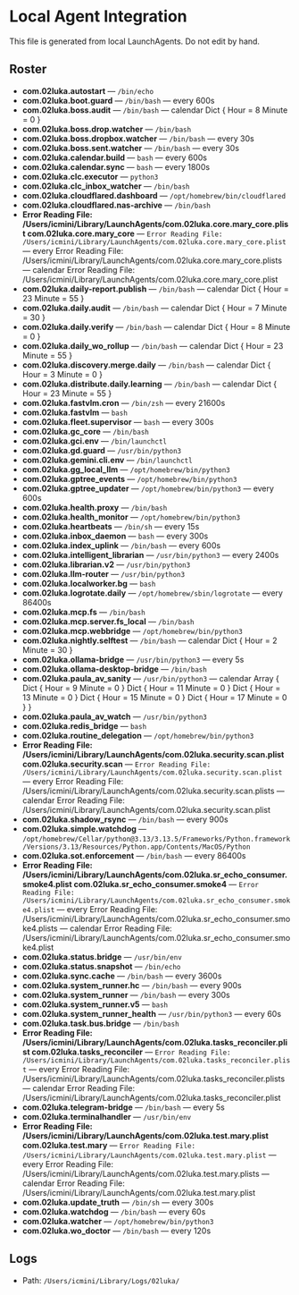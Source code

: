 # Local Agent Integration

This file is generated from local LaunchAgents. Do not edit by hand.

## Roster
- **com.02luka.autostart** — `/bin/echo`  
- **com.02luka.boot.guard** — `/bin/bash` — every 600s 
- **com.02luka.boss.audit** — `/bin/bash`  — calendar Dict {
    Hour = 8
    Minute = 0
}
- **com.02luka.boss.drop.watcher** — `/bin/bash`  
- **com.02luka.boss.dropbox.watcher** — `/bin/bash` — every 30s 
- **com.02luka.boss.sent.watcher** — `/bin/bash` — every 30s 
- **com.02luka.calendar.build** — `bash` — every 600s 
- **com.02luka.calendar.sync** — `bash` — every 1800s 
- **com.02luka.clc.executor** — `python3`  
- **com.02luka.clc_inbox_watcher** — `/bin/bash`  
- **com.02luka.cloudflared.dashboard** — `/opt/homebrew/bin/cloudflared`  
- **com.02luka.cloudflared.nas-archive** — `/bin/bash`  
- **Error Reading File: /Users/icmini/Library/LaunchAgents/com.02luka.core.mary_core.plist
com.02luka.core.mary_core** — `Error Reading File: /Users/icmini/Library/LaunchAgents/com.02luka.core.mary_core.plist` — every Error Reading File: /Users/icmini/Library/LaunchAgents/com.02luka.core.mary_core.plists — calendar Error Reading File: /Users/icmini/Library/LaunchAgents/com.02luka.core.mary_core.plist
- **com.02luka.daily-report.publish** — `/bin/bash`  — calendar Dict {
    Hour = 23
    Minute = 55
}
- **com.02luka.daily.audit** — `/bin/bash`  — calendar Dict {
    Hour = 7
    Minute = 30
}
- **com.02luka.daily.verify** — `/bin/bash`  — calendar Dict {
    Hour = 8
    Minute = 0
}
- **com.02luka.daily_wo_rollup** — `/bin/bash`  — calendar Dict {
    Hour = 23
    Minute = 55
}
- **com.02luka.discovery.merge.daily** — `/bin/bash`  — calendar Dict {
    Hour = 3
    Minute = 0
}
- **com.02luka.distribute.daily.learning** — `/bin/bash`  — calendar Dict {
    Hour = 23
    Minute = 55
}
- **com.02luka.fastvlm.cron** — `/bin/zsh` — every 21600s 
- **com.02luka.fastvlm** — `bash`  
- **com.02luka.fleet.supervisor** — `bash` — every 300s 
- **com.02luka.gc_core** — `/bin/bash`  
- **com.02luka.gci.env** — `/bin/launchctl`  
- **com.02luka.gd.guard** — `/usr/bin/python3`  
- **com.02luka.gemini.cli.env** — `/bin/launchctl`  
- **com.02luka.gg_local_llm** — `/opt/homebrew/bin/python3`  
- **com.02luka.gptree_events** — `/opt/homebrew/bin/python3`  
- **com.02luka.gptree_updater** — `/opt/homebrew/bin/python3` — every 600s 
- **com.02luka.health.proxy** — `/bin/bash`  
- **com.02luka.health_monitor** — `/opt/homebrew/bin/python3`  
- **com.02luka.heartbeats** — `/bin/sh` — every 15s 
- **com.02luka.inbox_daemon** — `bash` — every 300s 
- **com.02luka.index_uplink** — `/bin/bash` — every 600s 
- **com.02luka.intelligent_librarian** — `/usr/bin/python3` — every 2400s 
- **com.02luka.librarian.v2** — `/usr/bin/python3`  
- **com.02luka.llm-router** — `/usr/bin/python3`  
- **com.02luka.localworker.bg** — `bash`  
- **com.02luka.logrotate.daily** — `/opt/homebrew/sbin/logrotate` — every 86400s 
- **com.02luka.mcp.fs** — `/bin/bash`  
- **com.02luka.mcp.server.fs_local** — `/bin/bash`  
- **com.02luka.mcp.webbridge** — `/opt/homebrew/bin/python3`  
- **com.02luka.nightly.selftest** — `/bin/bash`  — calendar Dict {
    Hour = 2
    Minute = 30
}
- **com.02luka.ollama-bridge** — `/usr/bin/python3` — every 5s 
- **com.02luka.ollama-desktop-bridge** — `/bin/bash`  
- **com.02luka.paula_av_sanity** — `/usr/bin/python3`  — calendar Array {
    Dict {
        Hour = 9
        Minute = 0
    }
    Dict {
        Hour = 11
        Minute = 0
    }
    Dict {
        Hour = 13
        Minute = 0
    }
    Dict {
        Hour = 15
        Minute = 0
    }
    Dict {
        Hour = 17
        Minute = 0
    }
}
- **com.02luka.paula_av_watch** — `/usr/bin/python3`  
- **com.02luka.redis_bridge** — `bash`  
- **com.02luka.routine_delegation** — `/opt/homebrew/bin/python3`  
- **Error Reading File: /Users/icmini/Library/LaunchAgents/com.02luka.security.scan.plist
com.02luka.security.scan** — `Error Reading File: /Users/icmini/Library/LaunchAgents/com.02luka.security.scan.plist` — every Error Reading File: /Users/icmini/Library/LaunchAgents/com.02luka.security.scan.plists — calendar Error Reading File: /Users/icmini/Library/LaunchAgents/com.02luka.security.scan.plist
- **com.02luka.shadow_rsync** — `/bin/bash` — every 900s 
- **com.02luka.simple.watchdog** — `/opt/homebrew/Cellar/python@3.13/3.13.5/Frameworks/Python.framework/Versions/3.13/Resources/Python.app/Contents/MacOS/Python`  
- **com.02luka.sot.enforcement** — `/bin/bash` — every 86400s 
- **Error Reading File: /Users/icmini/Library/LaunchAgents/com.02luka.sr_echo_consumer.smoke4.plist
com.02luka.sr_echo_consumer.smoke4** — `Error Reading File: /Users/icmini/Library/LaunchAgents/com.02luka.sr_echo_consumer.smoke4.plist` — every Error Reading File: /Users/icmini/Library/LaunchAgents/com.02luka.sr_echo_consumer.smoke4.plists — calendar Error Reading File: /Users/icmini/Library/LaunchAgents/com.02luka.sr_echo_consumer.smoke4.plist
- **com.02luka.status.bridge** — `/usr/bin/env`  
- **com.02luka.status.snapshot** — `/bin/echo`  
- **com.02luka.sync.cache** — `/bin/bash` — every 3600s 
- **com.02luka.system_runner.hc** — `/bin/bash` — every 900s 
- **com.02luka.system_runner** — `/bin/bash` — every 300s 
- **com.02luka.system_runner.v5** — `bash`  
- **com.02luka.system_runner_health** — `/usr/bin/python3` — every 60s 
- **com.02luka.task.bus.bridge** — `/bin/bash`  
- **Error Reading File: /Users/icmini/Library/LaunchAgents/com.02luka.tasks_reconciler.plist
com.02luka.tasks_reconciler** — `Error Reading File: /Users/icmini/Library/LaunchAgents/com.02luka.tasks_reconciler.plist` — every Error Reading File: /Users/icmini/Library/LaunchAgents/com.02luka.tasks_reconciler.plists — calendar Error Reading File: /Users/icmini/Library/LaunchAgents/com.02luka.tasks_reconciler.plist
- **com.02luka.telegram-bridge** — `/bin/bash` — every 5s 
- **com.02luka.terminalhandler** — `/usr/bin/env`  
- **Error Reading File: /Users/icmini/Library/LaunchAgents/com.02luka.test.mary.plist
com.02luka.test.mary** — `Error Reading File: /Users/icmini/Library/LaunchAgents/com.02luka.test.mary.plist` — every Error Reading File: /Users/icmini/Library/LaunchAgents/com.02luka.test.mary.plists — calendar Error Reading File: /Users/icmini/Library/LaunchAgents/com.02luka.test.mary.plist
- **com.02luka.update_truth** — `/bin/sh` — every 300s 
- **com.02luka.watchdog** — `/bin/bash` — every 60s 
- **com.02luka.watcher** — `/opt/homebrew/bin/python3`  
- **com.02luka.wo_doctor** — `/bin/bash` — every 120s 

## Logs
- Path: `/Users/icmini/Library/Logs/02luka/`
